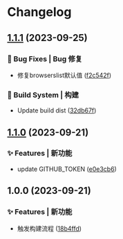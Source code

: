# Changelog

## [1.1.1](https://github.com/UzumakiHan/unocss-postcss-webpack-plugin/compare/v1.1.0...v1.1.1) (2023-09-25)


### 🐛 Bug Fixes | Bug 修复

* 修复browserslist默认值 ([f2c542f](https://github.com/UzumakiHan/unocss-postcss-webpack-plugin/commit/f2c542fa0034022564e7f2879e6b7fb0bbe6a67e))


### 👷‍ Build System | 构建

* Update build dist ([32db67f](https://github.com/UzumakiHan/unocss-postcss-webpack-plugin/commit/32db67fa12295713b54994ac10b94add0bd77ed2))

## [1.1.0](https://github.com/UzumakiHan/unocss-postcss-webpack-plugin/compare/v1.0.0...v1.1.0) (2023-09-21)


### ✨ Features | 新功能

* update GITHUB_TOKEN ([e0e3cb6](https://github.com/UzumakiHan/unocss-postcss-webpack-plugin/commit/e0e3cb63ac111f43bb4439748be161369b29ef95))

## 1.0.0 (2023-09-21)


### ✨ Features | 新功能

* 触发构建流程 ([18b4ffd](https://github.com/UzumakiHan/unocss-postcss-webpack-plugin/commit/18b4ffdc03ced6a2fa82e2e17bcd7601df08036e))

